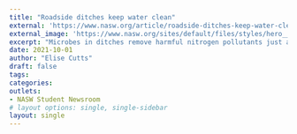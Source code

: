 ```yaml
---
title: "Roadside ditches keep water clean"
external: 'https://www.nasw.org/article/roadside-ditches-keep-water-clean'
external_image: 'https://www.nasw.org/sites/default/files/styles/hero__lg__2x/public/shess-khan-afridi-jUldYtzS41c-unsplash.jpg?itok=Xy1lZzaU&timestamp=1633455067'
excerpt: "Microbes in ditches remove harmful nitrogen pollutants just as well as those in natural wetlands"
date: 2021-10-01
author: "Elise Cutts"
draft: false
tags:
categories:
outlets:
- NASW Student Newsroom
# layout options: single, single-sidebar
layout: single
---
```



